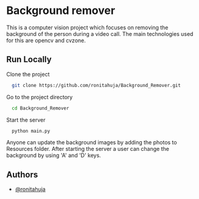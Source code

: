 
# Background remover

This is a computer vision project which focuses on removing the background of the person during a video call. The main technologies used for this are opencv and cvzone.


## Run Locally

Clone the project

```bash
  git clone https://github.com/ronitahuja/Background_Remover.git
```

Go to the project directory

```bash
  cd Background_Remover
```

Start the server

```bash
  python main.py
```
Anyone can update the background images by adding the photos to Resources folder. After starting the server a user can change the background by using 'A' and 'D' keys.


## Authors

- [@ronitahuja](https://www.github.com/ronitahuja)

